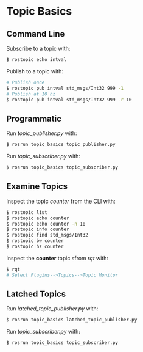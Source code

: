 # Topic Basics


## Command Line

Subscribe to a topic with:
```bash
$ rostopic echo intval  
```

Publish to a topic with:
```bash
# Publish once
$ rostopic pub intval std_msgs/Int32 999 -1
# Publish at 10 hz
$ rostopic pub intval std_msgs/Int32 999 -r 10
```

## Programmatic 

Run *topic_publisher.py* with:
```bash
$ rosrun topic_basics topic_publisher.py
```

Run *topic_subscriber.py* with:
```bash
$ rosrun topic_basics topic_subscriber.py
```

## Examine Topics 

Inspect the topic *counter* from the CLI with:
```bash
$ rostopic list
$ rostopic echo counter
$ rostopic echo counter -n 10
$ rostopic info counter
$ rostopic find std_msgs/Int32
$ rostopic bw counter
$ rostopic hz counter
```

Inspect the **counter** topic sfrom *rqt* with:
```bash
$ rqt
# Select Plugins-->Topics-->Topic Monitor
```


## Latched Topics

Run *latched_topic_publisher.py* with:
```bash
$ rosrun topic_basics latched_topic_publisher.py
```

Run *topic_subscriber.py* with:
```bash
$ rosrun topic_basics topic_subscriber.py
```




